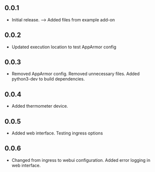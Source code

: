 <!-- https://developers.home-assistant.io/docs/add-ons/presentation#keeping-a-changelog -->

## 0.0.1

- Initial release. --> Added files from example add-on

## 0.0.2

- Updated execution location to test AppArmor config

## 0.0.3

- Removed AppArmor config. Removed unnecessary files. Added python3-dev to build dependencies.

## 0.0.4

- Added thermometer device.

## 0.0.5

- Added web interface. Testing ingress options

## 0.0.6

- Changed from ingress to webui configuration. Added error logging in web interface.
